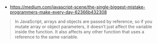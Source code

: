 * https://medium.com/javascript-scene/the-single-biggest-mistake-programmers-make-every-day-62366b432308
> In JavaScript, arrays and objects are passed by reference, so if you mutate array or object parameters, it doesn’t just affect the variable inside the function. It also affects any other function that uses a reference to the same variable.

